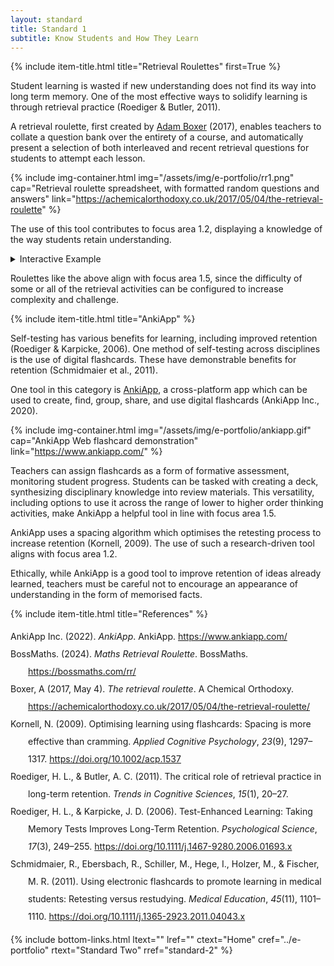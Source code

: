 ```yaml
---
layout: standard
title: Standard 1
subtitle: Know Students and How They Learn
---
```

{% include item-title.html title="Retrieval Roulettes" first=True %}

Student learning is wasted if new understanding does not find its way into long term memory. One of the most effective ways to
solidify learning is through retrieval practice (Roediger & Butler, 2011).  

A retrieval roulette, first created by [Adam Boxer](https://achemicalorthodoxy.co.uk/2017/05/04/the-retrieval-roulette/) (2017), enables teachers to collate a question bank over the entirety of a course, and automatically present a selection of both interleaved and recent retrieval questions for students to attempt each lesson. 

{% include img-container.html img="/assets/img/e-portfolio/rr1.png" cap="Retrieval roulette spreadsheet, with formatted random questions and answers" link="https://achemicalorthodoxy.co.uk/2017/05/04/the-retrieval-roulette" %}

The use of this tool contributes to focus area 1.2, displaying a knowledge of the way students retain understanding.

<details><summary>Interactive Example</summary>  
{% include frame-container.html src="https://bossmaths.com/rr2/" cap="[BossMaths](https://bossmaths.com/rr/) customisable retrieval roulette" %}
</details>

Roulettes like the above align with focus area 1.5, since the difficulty of some or all of the retrieval activities can be configured to increase complexity and challenge.  

{% include item-title.html title="AnkiApp" %}

Self-testing has various benefits for learning, including improved retention (Roediger & Karpicke, 2006). One method of self-testing across disciplines is the use of digital flashcards. These have demonstrable benefits for retention (Schmidmaier et al., 2011).  

One tool in this category is [AnkiApp](https://www.ankiapp.com/), a cross-platform app which can be used to create, find, group, share, and use digital flashcards (AnkiApp Inc., 2020). 

{% include img-container.html img="/assets/img/e-portfolio/ankiapp.gif" cap="AnkiApp Web flashcard demonstration" link="https://www.ankiapp.com/" %}

Teachers can assign flashcards as a form of formative assessment, monitoring student progress. Students can be tasked with creating a deck, synthesizing disciplinary knowledge into review materials. This versatility, including options to use it across the range of lower to higher order thinking activities, make AnkiApp a helpful tool in line with focus area 1.5.

AnkiApp uses a spacing algorithm which optimises the retesting process to increase retention (Kornell, 2009). The use of such a research-driven tool aligns with focus area 1.2. 

Ethically, while AnkiApp is a good tool to improve retention of ideas already learned, teachers must be careful not to encourage an appearance of understanding in the form of memorised facts.

{% include item-title.html title="References" %}
  

<div class="csl-bib-body" style="line-height: 2; margin-left: 2em; text-indent:-2em;">
  <div class="csl-entry">AnkiApp Inc. (2022). <i>AnkiApp</i>. AnkiApp. <a href="https://www.ankiapp.com/">https://www.ankiapp.com/</a></div>
  <span class="Z3988" title="url_ver=Z39.88-2004&amp;ctx_ver=Z39.88-2004&amp;rfr_id=info%3Asid%2Fzotero.org%3A2&amp;rft_val_fmt=info%3Aofi%2Ffmt%3Akev%3Amtx%3Adc&amp;rft.type=webpage&amp;rft.title=AnkiApp&amp;rft.identifier=https%3A%2F%2Fwww.ankiapp.com%2F&amp;rft.au=undefined&amp;rft.date=2022"></span>
  <div class="csl-entry">BossMaths. (2024). <i>Maths Retrieval Roulette</i>. BossMaths. <a href="https://bossmaths.com/rr/">https://bossmaths.com/rr/</a></div>
  <span class="Z3988" title="url_ver=Z39.88-2004&amp;ctx_ver=Z39.88-2004&amp;rfr_id=info%3Asid%2Fzotero.org%3A2&amp;rft_val_fmt=info%3Aofi%2Ffmt%3Akev%3Amtx%3Adc&amp;rft.type=webpage&amp;rft.title=Maths%20Retrieval%20Roulette&amp;rft.description=A%20flexible%20Mathematics%20Retrieval%20Roulette%2C%20generating%20random%20questions%20including%20ones%20with%20diagrams%20and%20graphs.&amp;rft.identifier=https%3A%2F%2Fbossmaths.com%2Frr%2F&amp;rft.au=undefined&amp;rft.date=2024&amp;rft.language=en-GB"></span>
  <div class="csl-entry">Boxer, A (2017, May 4). <i>The retrieval roulette</i>. A Chemical Orthodoxy. <a href="https://achemicalorthodoxy.co.uk/2017/05/04/the-retrieval-roulette/">https://achemicalorthodoxy.co.uk/2017/05/04/the-retrieval-roulette/</a></div>
  <div class="csl-entry">Kornell, N. (2009). Optimising learning using flashcards: Spacing is more effective than cramming. <i>Applied Cognitive Psychology</i>, <i>23</i>(9), 1297–1317. <a href="https://doi.org/10.1002/acp.1537">https://doi.org/10.1002/acp.1537</a></div>
  <span class="Z3988" title="url_ver=Z39.88-2004&amp;ctx_ver=Z39.88-2004&amp;rfr_id=info%3Asid%2Fzotero.org%3A2&amp;rft_id=info%3Adoi%2F10.1002%2Facp.1537&amp;rft_val_fmt=info%3Aofi%2Ffmt%3Akev%3Amtx%3Ajournal&amp;rft.genre=article&amp;rft.atitle=Optimising%20learning%20using%20flashcards%3A%20Spacing%20is%20more%20effective%20than%20cramming&amp;rft.jtitle=Applied%20Cognitive%20Psychology&amp;rft.volume=23&amp;rft.issue=9&amp;rft.aufirst=Nate&amp;rft.aulast=Kornell&amp;rft.au=Nate%20Kornell&amp;rft.date=2009&amp;rft.pages=1297-1317&amp;rft.spage=1297&amp;rft.epage=1317&amp;rft.issn=1099-0720&amp;rft.language=en"></span>
  <div class="csl-entry">Roediger, H. L., &amp; Butler, A. C. (2011). The critical role of retrieval practice in long-term retention. <i>Trends in Cognitive Sciences</i>, <i>15</i>(1), 20–27.</div>
  <span class="Z3988" title="url_ver=Z39.88-2004&amp;ctx_ver=Z39.88-2004&amp;rfr_id=info%3Asid%2Fzotero.org%3A2&amp;rft_val_fmt=info%3Aofi%2Ffmt%3Akev%3Amtx%3Ajournal&amp;rft.genre=article&amp;rft.atitle=The%20critical%20role%20of%20retrieval%20practice%20in%20long-term%20retention&amp;rft.jtitle=Trends%20in%20cognitive%20sciences&amp;rft.stitle=Trends%20in%20cognitive%20sciences&amp;rft.volume=15&amp;rft.issue=1&amp;rft.aufirst=Henry%20L&amp;rft.aulast=Roediger&amp;rft.au=Henry%20L%20Roediger&amp;rft.au=Andrew%20C%20Butler&amp;rft.date=2011&amp;rft.pages=20-27&amp;rft.spage=20&amp;rft.epage=27&amp;rft.issn=1364-6613"></span>
  <div class="csl-entry">Roediger, H. L., &amp; Karpicke, J. D. (2006). Test-Enhanced Learning: Taking Memory Tests Improves Long-Term Retention. <i>Psychological Science</i>, <i>17</i>(3), 249–255. <a href="https://doi.org/10.1111/j.1467-9280.2006.01693.x">https://doi.org/10.1111/j.1467-9280.2006.01693.x</a></div>
  <span class="Z3988" title="url_ver=Z39.88-2004&amp;ctx_ver=Z39.88-2004&amp;rfr_id=info%3Asid%2Fzotero.org%3A2&amp;rft_id=info%3Adoi%2F10.1111%2Fj.1467-9280.2006.01693.x&amp;rft_val_fmt=info%3Aofi%2Ffmt%3Akev%3Amtx%3Ajournal&amp;rft.genre=article&amp;rft.atitle=Test-Enhanced%20Learning%3A%20Taking%20Memory%20Tests%20Improves%20Long-Term%20Retention&amp;rft.jtitle=Psychological%20Science&amp;rft.stitle=Psychol%20Sci&amp;rft.volume=17&amp;rft.issue=3&amp;rft.aufirst=Henry%20L.&amp;rft.aulast=Roediger&amp;rft.au=Henry%20L.%20Roediger&amp;rft.au=Jeffrey%20D.%20Karpicke&amp;rft.date=2006-03-01&amp;rft.pages=249-255&amp;rft.spage=249&amp;rft.epage=255&amp;rft.issn=0956-7976&amp;rft.language=en"></span>
  <div class="csl-entry">Schmidmaier, R., Ebersbach, R., Schiller, M., Hege, I., Holzer, M., &amp; Fischer, M. R. (2011). Using electronic flashcards to promote learning in medical students: Retesting versus restudying. <i>Medical Education</i>, <i>45</i>(11), 1101–1110. <a href="https://doi.org/10.1111/j.1365-2923.2011.04043.x">https://doi.org/10.1111/j.1365-2923.2011.04043.x</a></div>
  <span class="Z3988" title="url_ver=Z39.88-2004&amp;ctx_ver=Z39.88-2004&amp;rfr_id=info%3Asid%2Fzotero.org%3A2&amp;rft_id=info%3Adoi%2F10.1111%2Fj.1365-2923.2011.04043.x&amp;rft_val_fmt=info%3Aofi%2Ffmt%3Akev%3Amtx%3Ajournal&amp;rft.genre=article&amp;rft.atitle=Using%20electronic%20flashcards%20to%20promote%20learning%20in%20medical%20students%3A%20retesting%20versus%20restudying&amp;rft.jtitle=Medical%20Education&amp;rft.volume=45&amp;rft.issue=11&amp;rft.aufirst=Ralf&amp;rft.aulast=Schmidmaier&amp;rft.au=Ralf%20Schmidmaier&amp;rft.au=Rene%20Ebersbach&amp;rft.au=Miriam%20Schiller&amp;rft.au=Inga%20Hege&amp;rft.au=Matthias%20Holzer&amp;rft.au=Martin%20R%20Fischer&amp;rft.date=2011&amp;rft.pages=1101-1110&amp;rft.spage=1101&amp;rft.epage=1110&amp;rft.issn=1365-2923&amp;rft.language=en"></span>
</div>


{% include bottom-links.html ltext="" lref="" ctext="Home" cref="../e-portfolio" rtext="Standard Two" rref="standard-2" %}